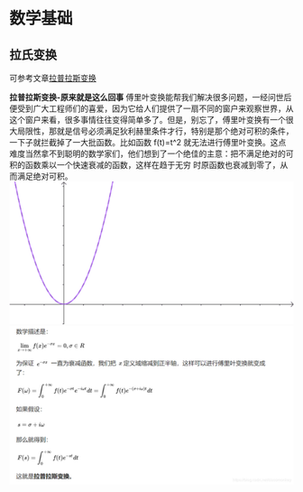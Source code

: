 # 数学基础

## 拉氏变换

可参考文章[拉普拉斯变换](https://blog.csdn.net/ciscomonkey/article/details/85067036)

**拉普拉斯变换-原来就是这么回事**
傅里叶变换能帮我们解决很多问题，一经问世后便受到广大工程师们的喜爱，因为它给人们提供了一扇不同的窗户来观察世界，从这个窗户来看，很多事情往往变得简单多了。但是，别忘了，傅里叶变换有一个很大局限性，那就是信号必须满足狄利赫里条件才行，特别是那个绝对可积的条件，一下子就拦截掉了一大批函数。比如函数 f(t)=t^2 就无法进行傅里叶变换。这点难度当然拿不到聪明的数学家们，他们想到了一个绝佳的主意：把不满足绝对的可积的函数乘以一个快速衰减的函数，这样在趋于无穷 时原函数也衰减到零了，从而满足绝对可积。
![在这里插入图片描述](../typora-pic/2018121816024564.gif)
![在这里插入图片描述](../typora-pic/20181218160628422_.png)

